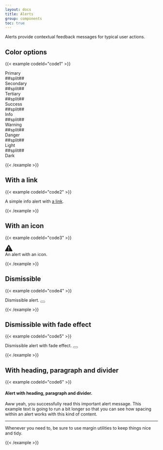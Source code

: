 ```yaml
---
layout: docs
title: Alerts
group: components
toc: true
---
```


<p class="fs-4 ms-0 mb-4 page-description">Alerts provide contextual feedback messages for typical user actions.</p>

## Color options
{{< example codeId="code1" >}}

<div class="alert alert-primary" role="alert">
  Primary
</div>
##split##
<div class="alert alert-secondary" role="alert">
  Secondary
</div>
##split##
<div class="alert alert-tertiary" role="alert">
  Tertiary
</div>
##split##
<div class="alert alert-success" role="alert">
  Success
</div>
##split##
<div class="alert alert-info" role="alert">
  Info
</div>
##split##
<div class="alert alert-warning" role="alert">
  Warning
</div>
##split##
<div class="alert alert-danger" role="alert">
  Danger
</div>
##split##
<div class="alert alert-light" role="alert">
  Light
</div>
##split##
<div class="alert alert-dark" role="alert">
  Dark
</div>

{{< /example >}}

## With a link
{{< example codeId="code2" >}}

<div class="alert alert-info" role="alert">
  A simple info alert with <a href="#" class="alert-link">a link</a>.
</div>

{{< /example >}}

## With an icon
{{< example codeId="code3" >}}

<div class="alert alert-danger d-flex align-items-center" role="alert">
 <svg xmlns="http://www.w3.org/2000/svg" width="24" height="24" fill="currentColor"
      class="bi bi-exclamation-triangle-fill flex-shrink-0 me-2" viewBox="0 0 16 16" role="img"
      aria-label="Warning:">
   <path d="M8.982 1.566a1.13 1.13 0 0 0-1.96 0L.165 13.233c-.457.778.091 1.767.98 1.767h13.713c.889 0 1.438-.99.98-1.767L8.982 1.566zM8 5c.535 0 .954.462.9.995l-.35 3.507a.552.552 0 0 1-1.1 0L7.1 5.995A.905.905 0 0 1 8 5zm.002 6a1 1 0 1 1 0 2 1 1 0 0 1 0-2z"/>
 </svg>
 <div>An alert with an icon.</div>
</div>

{{< /example >}}

## Dismissible
{{< example codeId="code4" >}}

<div class="alert alert-success alert-dismissible" role="alert">
  Dismissible alert.
  <button type="button" class="btn-close" data-bs-dismiss="alert" aria-label="Close"></button>
</div>

{{< /example >}}

## Dismissible with fade effect
{{< example codeId="code5" >}}

<div class="alert alert-info alert-dismissible fade show" role="alert">
  Dismissible alert with fade effect.
  <button type="button" class="btn-close" data-bs-dismiss="alert" aria-label="Close"></button>
</div>

{{< /example >}}

## With heading, paragraph and divider
{{< example codeId="code6" >}}

<div class="alert alert-success" role="alert">
  <h4 class="alert-heading">Alert with heading, paragraph and divider.</h4>
  <p>
    Aww yeah, you successfully read this important alert message. This example text is going to run a bit longer
    so that you can see how spacing within an alert works with this kind of content.
  </p>
  <hr>
  <p class="mb-0">Whenever you need to, be sure to use margin utilities to keep things nice and tidy.</p>
</div>

{{< /example >}}
